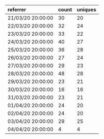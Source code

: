| referrer          | count | uniques |
| :---------------- | :---- | :------ |
| 21/03/20 20:00:00 | 30    | 20      |
| 22/03/20 20:00:00 | 32    | 24      |
| 23/03/20 20:00:00 | 33    | 22      |
| 24/03/20 20:00:00 | 40    | 27      |
| 25/03/20 20:00:00 | 36    | 28      |
| 26/03/20 20:00:00 | 27    | 24      |
| 27/03/20 20:00:00 | 29    | 23      |
| 28/03/20 20:00:00 | 48    | 28      |
| 29/03/20 20:00:00 | 23    | 21      |
| 30/03/20 20:00:00 | 16    | 16      |
| 31/03/20 20:00:00 | 23    | 21      |
| 01/04/20 20:00:00 | 24    | 20      |
| 02/04/20 20:00:00 | 24    | 20      |
| 03/04/20 20:00:00 | 29    | 25      |
| 04/04/20 20:00:00 | 4     | 4       |